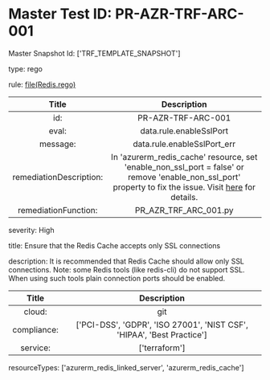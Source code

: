 



# Master Test ID: PR-AZR-TRF-ARC-001


Master Snapshot Id: ['TRF_TEMPLATE_SNAPSHOT']

type: rego

rule: [file(Redis.rego)]  
  
  
  
  

|Title|Description|
| :---: | :---: |
|id: |PR-AZR-TRF-ARC-001|
|eval: |data.rule.enableSslPort|
|message: |data.rule.enableSslPort_err|
|remediationDescription: |In 'azurerm_redis_cache' resource, set 'enable_non_ssl_port = false' or remove 'enable_non_ssl_port' property to fix the issue. Visit <a href='https://registry.terraform.io/providers/hashicorp/azurerm/latest/docs/resources/redis_cache#enable_non_ssl_port' target='_blank'>here</a> for details.|
|remediationFunction: |PR_AZR_TRF_ARC_001.py|


severity: High

title: Ensure that the Redis Cache accepts only SSL connections

description: It is recommended that Redis Cache should allow only SSL connections. Note: some Redis tools (like redis-cli) do not support SSL. When using such tools plain connection ports should be enabled.  
  
  

|Title|Description|
| :---: | :---: |
|cloud: |git|
|compliance: |['PCI-DSS', 'GDPR', 'ISO 27001', 'NIST CSF', 'HIPAA', 'Best Practice']|
|service: |['terraform']|


resourceTypes: ['azurerm_redis_linked_server', 'azurerm_redis_cache']


[file(Redis.rego)]: https://github.com/prancer-io/prancer-compliance-test/tree/master/azure/terraform/Redis.rego
